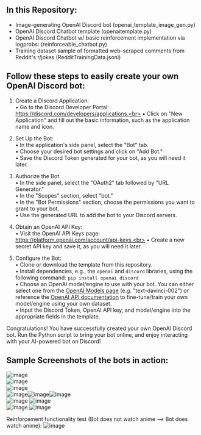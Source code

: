 ## In this Repository:
- Image-generating OpenAI Discord bot (openai_template_image_gen.py) <br>
- OpenAI Discord Chatbot template (openaitemplate.py)<br>
- OpenAI Discord Chatbot w/ basic reinforcement implementation via logprobs: (reinforceable_chatbot.py) <br>
- Training dataset sample of formatted web-scraped comments from Reddit's r/jokes (RedditTrainingData.jsonl) <br>

## Follow these steps to easily create your own OpenAI Discord bot:

1. Create a Discord Application:<br>
• Go to the Discord Developer Portal: https://discord.com/developers/applications.<br>
• Click on "New Application" and fill out the basic information, such as the application name and icon.<br>

2. Set Up the Bot:</br>
• In the application's side panel, select the "Bot" tab.<br>
• Choose your desired bot settings and click on "Add Bot."<br>
• Save the Discord Token generated for your bot, as you will need it later.<br>

3. Authorize the Bot:</br>
• In the side panel, select the "OAuth2" tab followed by "URL Generator."<br>
• In the "Scopes" section, select "bot."<br>
• In the "Bot Permissions" section, choose the permissions you want to grant to your bot.<br>
• Use the generated URL to add the bot to your Discord servers.<br>

4. Obtain an OpenAI API Key:<br>
• Visit the OpenAI API Keys page: https://platform.openai.com/account/api-keys.<br>
• Create a new secret API key and save it, as you will need it later.<br>

5. Configure the Bot:<br>
• Clone or download the template from this repository.<br>
• Install dependencies, e.g., the `openai` and `discord` libraries, using the following command: `pip install openai discord`<br>
• Choose an OpenAI model/engine to use with your bot. You can either select one from the [OpenAI Models page](https://platform.openai.com/docs/models) (e.g. "text-davinci-002") or reference the [OpenAI API documentation](https://platform.openai.com/docs/api-reference) to fine-tune/train your own model/engine using your own dataset.<br>
• Input the Discord Token, OpenAI API key, and model/engine into the appropriate fields in the template.<br>

Congratulations! You have successfully created your own OpenAI Discord bot. Run the Python script to bring your bot online, and enjoy interacting with your AI-powered bot on Discord!

## Sample Screenshots of the bots in action:
![image](https://user-images.githubusercontent.com/97141856/232136077-f46d58f5-2543-42e2-b563-2bb3bc3721f3.png)<br>
![image](https://user-images.githubusercontent.com/97141856/232140360-30bcc745-58da-4002-a5f1-913482bb7c66.png)<br>
![image](https://user-images.githubusercontent.com/97141856/235572349-cdb30669-8730-4c13-9e99-6288920c90c5.png)<br>
![image](https://user-images.githubusercontent.com/97141856/232141544-bcc695b9-05e5-40c9-8371-51585bb7ee91.png)![image](https://user-images.githubusercontent.com/97141856/232142257-338d62fe-2e99-40e9-ae92-9ee6932b45f6.png)![image](https://user-images.githubusercontent.com/97141856/235574791-a071a70d-7ced-4d08-a23b-d12f8ca18f6d.png)<br>
![image](https://user-images.githubusercontent.com/97141856/232173908-812449e1-1b7a-48e0-b02a-8392ef97b5db.png) ![image](https://user-images.githubusercontent.com/97141856/232136475-e73a064b-1890-410e-9b84-1ae3ae82ff64.png)<br>
![image](https://user-images.githubusercontent.com/97141856/235572603-82dadf61-421c-4654-bc5f-9e1376a8f02e.png) ![image](https://user-images.githubusercontent.com/97141856/232136640-5f126203-4b2b-4b2b-b0e9-21bb631203f0.png)<br>

Reinforcement functionality test (Bot does not watch anime --> Bot does watch anime): 
![image](https://user-images.githubusercontent.com/97141856/228354274-85183eef-9703-4f58-bc7c-5ec33e56c006.png)
